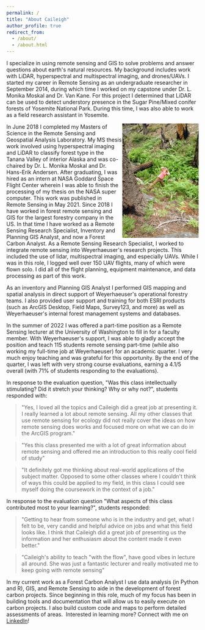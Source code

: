 ```yaml
---
permalink: /
title: "About Caileigh"
author_profile: true
redirect_from: 
  - /about/
  - /about.html
---
```

I specialize in using remote sensing and GIS to solve problems and answer questions about earth's natural resources. My background includes work with LiDAR, hyperspectral and multispectral imaging, and drones/UAVs. I started my career in Remote Sensing as an undergraduate researcher in September 2014, during which time I worked on my capstone under Dr. L. Monika Moskal and Dr. Van Kane. For this project I determined that LiDAR can be used to detect understory presence in the Sugar Pine/Mixed conifer forests of Yosemite National Park. During this time, I was also able to work as a field research assistant in Yosemite. 

<img src="images/2014-07-15-16-11-41-copy_orig.jpg"
   alt="Measuring a tree in Yosemite NP" 
	 style="object-fit:cover;
            width:200px;
            height:300px;
            float: right;"/>

In June 2018 I completed my Masters of Science in the Remote Sensing and Geospatial Analysis Laboratory. My MS thesis work involved using hyperspectral imaging and LiDAR to classify forest type in the Tanana Valley of interior Alaska and was co-chaired by Dr. L. Monika Moskal and Dr. Hans-Erik Andersen. After graduating, I was hired as an intern at NASA Goddard Space Flight Center wherein I was able to finish the processing of my thesis on the NASA super computer. This work was published in Remote Sensing in May 2021.​
Since 2018 I have worked in forest remote sensing and GIS for the largest forestry company in the US. In that time I have worked as a Remote Sensing Research Specialist, Inventory and Planning GIS Analyst, and now a Forest Carbon Analyst. As a Remote Sensing Research Specialist, I worked to integrate remote sensing into Weyerhaeuser's research projects. This included the use of lidar, multispectral imaging, and especially UAVs. While I was in this role, I logged well over 150 UAV flights, many of which were flown solo. I did all of the flight planning, equipment maintenance, and data processing as part of this work. 

As an inventory and Planning GIS Analyst I performed GIS mapping and spatial analysis in direct support of Weyerhaeuser's operational forestry teams. I also provided user support and training for both ESRI products (such as ArcGIS Desktop, Field Maps, Survey123, and more) as well as Weyerhaeuser's internal forest management systems and databases. 

In the summer of 2022 I was offered a part-time position as a Remote Sensing lecturer at the University of Washington to fill in for a faculty member. With Weyerhaeuser's support, I was able to gladly accept the position and teach 115 students remote sensing part-time (while also working my full-time job at Weyerhaeuser) for an academic quarter. I very much enjoy teaching and was grateful for this opportunity. By the end of the quarter, I was left with very strong course evaluations, earning a 4.1/5 overall (with 71% of students responding to the evaluations). 

In response to the evaluation question, "Was this class intellectually stimulating? Did it stretch your thinking? Why or why not?", students responded with:

> "Yes, I loved all the topics and Caileigh did a great job at presenting it. I really learned a lot about remote sensing. All my other classes that use remote sensing for ecology did not really cover the ideas on how remote sensing does works and focused more on what we can do in the ArcGIS program."

> "Yes this class presented me with a lot of great information about remote sensing and offered me an introduction to this really cool field of study"

> "It definitely got me thinking about real-world applications of the subject matter. Opposed to some other classes where I couldn't think of ways this could be applied to my field, in this class I could see myself doing the coursework in the context of a job."

In response to the evaluation question "What aspects of this class contributed most to your learning?", students responded:

> "Getting to hear from someone who is in the industry and get, what I felt to be, very candid and helpful advice on jobs and what this field looks like. I think that Caileigh did a great job of presenting us the information and her enthusiasm about the content made it even better."

> "Caileigh's ability to teach "with the flow", have good vibes in lecture all around. She was just a fantastic lecturer and really motivated me to keep going with remote sensing"

In my current work as a Forest Carbon Analyst I use data analysis (in Python and R), GIS, and Remote Sensing to aide in the development of forest carbon projects. Since beginning in this role, much of my focus has been in building tools and documentation that will allow us to easily execute on carbon projects. I also build custom code and maps to perform detailed assessments of areas. 
​
Interested in learning more? Connect with me on [LinkedIn](https://www.linkedin.com/in/caileighshoot)!
